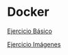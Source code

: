 # Docker

 [Ejercicio Básico](https://carlotamdez96.github.io/Docker/Ejercicio1/Docker.md)

[Ejercicio Imágenes](https://carlotamdez96.github.io/Docker/Ejercicio2Imagenes/Dockerimagenes.md)

